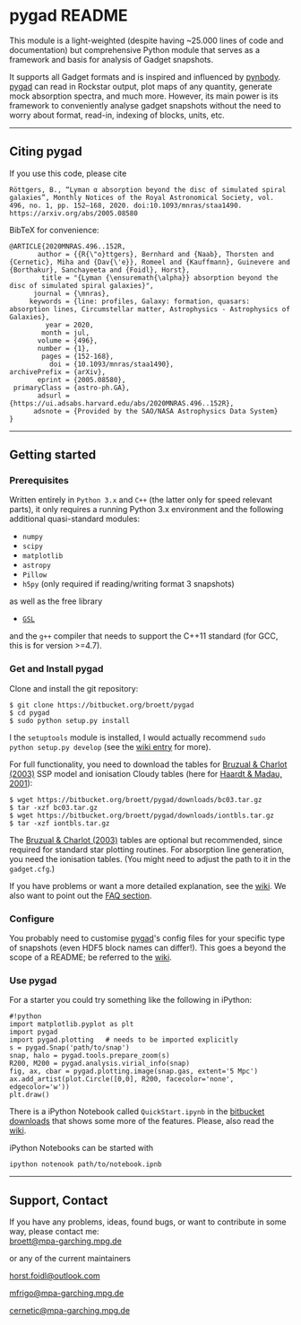 # pygad README

This module is a light-weighted (despite having ~25.000 lines of code and documentation) but comprehensive Python module that serves as a framework and basis for analysis of Gadget snapshots.

It supports all Gadget formats and is inspired and influenced by [pynbody].
[pygad] can read in Rockstar output, plot maps of any quantity, generate mock
absorption spectra, and much more.
However, its main power is its framework to conveniently analyse gadget snapshots
without the need to worry about format, read-in, indexing of blocks, units, etc.

---

## Citing pygad

If you use this code, please cite

```
Röttgers, B., “Lyman α absorption beyond the disc of simulated spiral galaxies”, Monthly Notices of the Royal Astronomical Society, vol. 496, no. 1, pp. 152–168, 2020. doi:10.1093/mnras/staa1490. 
https://arxiv.org/abs/2005.08580
```

BibTeX for convenience:
```
@ARTICLE{2020MNRAS.496..152R,
       author = {{R{\"o}ttgers}, Bernhard and {Naab}, Thorsten and {Cernetic}, Miha and {Dav{\'e}}, Romeel and {Kauffmann}, Guinevere and {Borthakur}, Sanchayeeta and {Foidl}, Horst},
        title = "{Lyman {\ensuremath{\alpha}} absorption beyond the disc of simulated spiral galaxies}",
      journal = {\mnras},
     keywords = {line: profiles, Galaxy: formation, quasars: absorption lines, Circumstellar matter, Astrophysics - Astrophysics of Galaxies},
         year = 2020,
        month = jul,
       volume = {496},
       number = {1},
        pages = {152-168},
          doi = {10.1093/mnras/staa1490},
archivePrefix = {arXiv},
       eprint = {2005.08580},
 primaryClass = {astro-ph.GA},
       adsurl = {https://ui.adsabs.harvard.edu/abs/2020MNRAS.496..152R},
      adsnote = {Provided by the SAO/NASA Astrophysics Data System}
}

```

---

## Getting started

### Prerequisites

Written entirely in `Python 3.x` and `C++` (the latter only for speed relevant parts), it only requires a running Python 3.x environment and the following additional quasi-standard modules:

* `numpy`
* `scipy`
* `matplotlib`
* `astropy`
* `Pillow`
* `h5py` (only required if reading/writing format 3 snapshots)

as well as the free library

* [`GSL`][GSL]

and the `g++` compiler that needs to support the C++11 standard (for GCC, this is
for version >=4.7).



### Get and Install pygad

Clone and install the git repository:

```
$ git clone https://bitbucket.org/broett/pygad
$ cd pygad
$ sudo python setup.py install
```
I the `setuptools` module is installed, I would actually recommend `sudo python setup.py develop` (see the [wiki entry][WikiInstallation] for more).

For full functionality, you need to download the tables for [Bruzual & Charlot (2003)][BC03] SSP model and ionisation Cloudy tables (here for [Haardt & Madau, 2001][HM01]):
```
$ wget https://bitbucket.org/broett/pygad/downloads/bc03.tar.gz
$ tar -xzf bc03.tar.gz
$ wget https://bitbucket.org/broett/pygad/downloads/iontbls.tar.gz
$ tar -xzf iontbls.tar.gz
```
The [Bruzual & Charlot (2003)][BC03] tables are optional but recommended, since required for standard star plotting routines.
For absorption line generation, you need the ionisation tables.
(You might need to adjust the path to it in the `gadget.cfg`.)

If you have problems or want a more detailed explanation, see the [wiki][WikiInstallation].
We also want to point out the [FAQ section][FAQ].

### Configure

You probably need to customise [pygad]'s config files for your specific type of snapshots (even HDF5 block names can differ!).
This goes a beyond the scope of a README; be referred to the [wiki][WikiConfig].

### Use pygad

For a starter you could try something like the following in iPython:

```
#!python
import matplotlib.pyplot as plt
import pygad
import pygad.plotting   # needs to be imported explicitly
s = pygad.Snap('path/to/snap')
snap, halo = pygad.tools.prepare_zoom(s)
R200, M200 = pygad.analysis.virial_info(snap)
fig, ax, cbar = pygad.plotting.image(snap.gas, extent='5 Mpc')
ax.add_artist(plot.Circle([0,0], R200, facecolor='none', edgecolor='w'))
plt.draw()
```

There is a iPython Notebook called `QuickStart.ipynb` in the [bitbucket downloads][Downloads] that shows some more of the features.
Please, also read the [wiki][WikiHome].

iPython Notebooks can be started with

```
ipython notenook path/to/notebook.ipnb
```

---

## Support, Contact

If you have any problems, ideas, found bugs, or want to contribute in some way, please
contact me:  
[broett@mpa-garching.mpg.de](mailto:broett@mpa-garching.mpg.de)

or any of the current maintainers

[horst.foidl@outlook.com](mailto:horst.foidl@outlook.com)

[mfrigo@mpa-garching.mpg.de](mailto:mfrigo@mpa-garching.mpg.de)

[cernetic@mpa-garching.mpg.de](mailto:cernetic@mpa-garching.mpg.de)



[pygad]: https://bitbucket.org/broett/pygad
[pynbody]: https://pynbody.github.io
[HM01]: https://ui.adsabs.harvard.edu/#abs/2001cghr.confE..64H/abstract
[BC03]: http://www.bruzual.org
[Downloads]: https://bitbucket.org/broett/pygad/downloads
[WikiHome]: https://bitbucket.org/broett/pygad/wiki/Home
[WikiInstallation]: https://bitbucket.org/broett/pygad/wiki/Installation
[WikiConfig]: https://bitbucket.org/broett/pygad/wiki/Configuration
[FAQ]: https://bitbucket.org/broett/pygad/wiki/FAQ
[GSL]: http://www.gnu.org/software/gsl/
